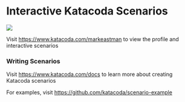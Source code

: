 # Interactive Katacoda Scenarios

[![](http://shields.katacoda.com/katacoda/markeastman/count.svg)](https://www.katacoda.com/markeastman "Get your profile on Katacoda.com")

Visit https://www.katacoda.com/markeastman to view the profile and interactive scenarios

### Writing Scenarios
Visit https://www.katacoda.com/docs to learn more about creating Katacoda scenarios

For examples, visit https://github.com/katacoda/scenario-example

